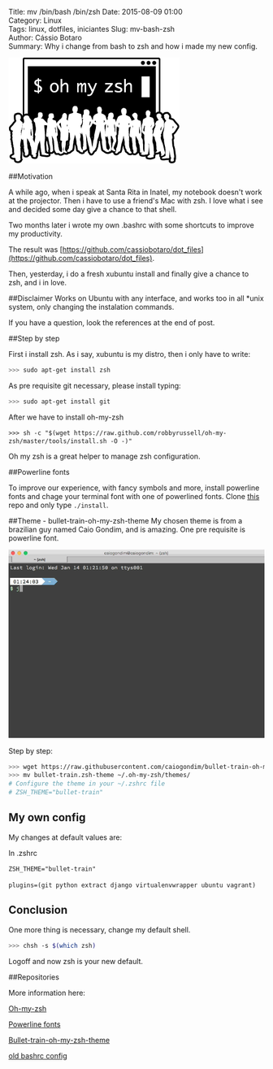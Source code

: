 Title: mv /bin/bash /bin/zsh 
Date: 2015-08-09 01:00  
Category: Linux  
Tags: linux, dotfiles, iniciantes 
Slug: mv-bash-zsh  
Author: Cássio Botaro  
Summary: Why i change from bash to zsh and how i made my new config.

![logo-zsh](../images/oh-my-zsh-logo.png "Logo zsh")

##Motivation

A while ago, when i speak at Santa Rita in Inatel, my notebook doesn't work at the projector. Then i have to use a friend's Mac with zsh. I love what i see and decided some day give a chance to that shell. 

Two months later i wrote my own .bashrc with some shortcuts to improve my productivity.

The result was [https://github.com/cassiobotaro/dot_files](https://github.com/cassiobotaro/dot_files).

Then, yesterday, i do a fresh xubuntu install and finally give a chance to zsh, and i in love.


##Disclaimer
Works on Ubuntu with any interface, and works too in all *unix system, only changing the instalation commands.

If you have a question, look the references at the end of post. 


##Step by step

First i install zsh. As i say, xubuntu is my distro, then i only have to write:
```bash
>>> sudo apt-get install zsh
```
As pre requisite git necessary, please install typing:
```bash
>>> sudo apt-get install git
```

After we have to install oh-my-zsh 
```
>>> sh -c "$(wget https://raw.github.com/robbyrussell/oh-my-zsh/master/tools/install.sh -O -)"
```
Oh my zsh is a great helper to manage zsh configuration. 

##Powerline fonts

To improve our experience, with fancy symbols and more, install powerline fonts and chage your terminal font with one of powerlined fonts.
Clone [this](https://github.com/powerline/fonts) repo and only type `./install`.

##Theme - bullet-train-oh-my-zsh-theme
My chosen theme is from a brazilian guy named Caio Gondim, and is amazing.
One pre requisite is powerline font.

![bullet-train-oh-my-zsh-theme](../images/preview.gif "bullet-train-oh-my-zsh-theme")

Step by step:
```bash
>>> wget https://raw.githubusercontent.com/caiogondim/bullet-train-oh-my-zsh-theme/master/bullet-train.zsh-theme
>>> mv bullet-train.zsh-theme ~/.oh-my-zsh/themes/
# Configure the theme in your ~/.zshrc file
# ZSH_THEME="bullet-train"
```

## My own config

My changes at default values are:

In .zshrc

    ZSH_THEME="bullet-train"

    plugins=(git python extract django virtualenvwrapper ubuntu vagrant)

## Conclusion

One more thing is necessary, change my default shell.

```bash
>>> chsh -s $(which zsh)
```

Logoff and now zsh is your new default.

##Repositories

More information here:

[Oh-my-zsh](https://github.com/robbyrussell/oh-my-zsh)

[Powerline fonts](https://github.com/powerline/fonts)

[Bullet-train-oh-my-zsh-theme](https://github.com/caiogondim/bullet-train-oh-my-zsh-theme)

[old bashrc config](https://github.com/cassiobotaro/dot_files)







